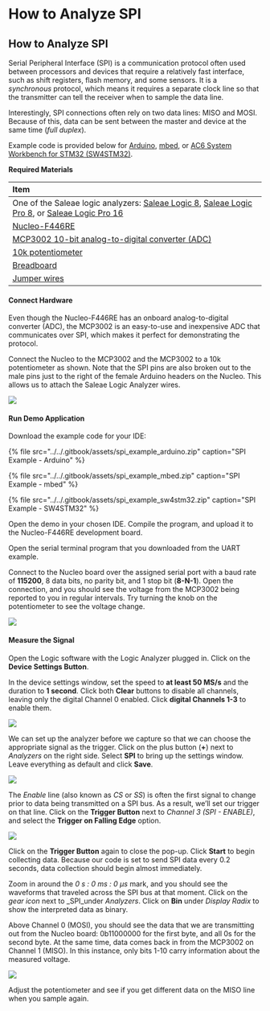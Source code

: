 # How to Analyze SPI

## How to Analyze SPI

Serial Peripheral Interface \(SPI\) is a communication protocol often used between processors and devices that require a relatively fast interface, such as shift registers, flash memory, and some sensors. It is a _synchronous_ protocol, which means it requires a separate clock line so that the transmitter can tell the receiver when to sample the data line.

Interestingly, SPI connections often rely on two data lines: MISO and MOSI. Because of this, data can be sent between the master and device at the same time \(_full duplex_\).

Example code is provided below for [Arduino](https://www.arduino.cc/), [mbed](https://os.mbed.com/), or [AC6 System Workbench for STM32 \(SW4STM32\)](http://www.openstm32.org/).

**Required Materials**

| Item |
| :--- |
| One of the Saleae logic analyzers: [Saleae Logic 8](https://usd.saleae.com/products/saleae-logic-8), [Saleae Logic Pro 8](https://usd.saleae.com/products/saleae-logic-pro-8), or [Saleae Logic Pro 16](https://usd.saleae.com/products/saleae-logic-pro-16)​ |
| ​[Nucleo-F446RE](https://www.digikey.com/product-detail/en/stmicroelectronics/NUCLEO-F446RE/497-15882-ND/5347712)​ |
| ​[MCP3002 10-bit analog-to-digital converter \(ADC\)](https://www.digikey.com/product-detail/en/microchip-technology/MCP3002-I-P/MCP3002-I-P-ND/319412)​ |
| ​[10k potentiometer](https://www.digikey.com/product-detail/en/sparkfun-electronics/COM-09806/1568-1616-ND/7319606)​ |
| ​[Breadboard](https://www.digikey.com/product-detail/en/bud-industries/BB-32621/377-2094-ND/4156445)​ |
| ​[Jumper wires](https://www.digikey.com/product-detail/en/sparkfun-electronics/PRT-12795/1568-1512-ND/5993860)​ |

#### Connect Hardware <a id="connect-hardware-3"></a>

Even though the Nucleo-F446RE has an onboard analog-to-digital converter \(ADC\), the MCP3002 is an easy-to-use and inexpensive ADC that communicates over SPI, which makes it perfect for demonstrating the protocol.

Connect the Nucleo to the MCP3002 and the MCP3002 to a 10k potentiometer as shown. Note that the SPI pins are also broken out to the male pins just to the right of the female Arduino headers on the Nucleo. This allows us to attach the Saleae Logic Analyzer wires.

![](../../.gitbook/assets/spi_circuit_fritzing%20%281%29.png)

#### Run Demo Application <a id="run-demo-application-3"></a>

Download the example code for your IDE:

{% file src="../../.gitbook/assets/spi\_example\_arduino.zip" caption="SPI Example - Arduino" %}

{% file src="../../.gitbook/assets/spi\_example\_mbed.zip" caption="SPI Example - mbed" %}

{% file src="../../.gitbook/assets/spi\_example\_sw4stm32.zip" caption="SPI Example - SW4STM32" %}

Open the demo in your chosen IDE. Compile the program, and upload it to the Nucleo-F446RE development board.

Open the serial terminal program that you downloaded from the UART example.

Connect to the Nucleo board over the assigned serial port with a baud rate of **115200**, 8 data bits, no parity bit, and 1 stop bit \(**8-N-1**\). Open the connection, and you should see the voltage from the MCP3002 being reported to you in regular intervals. Try turning the knob on the potentiometer to see the voltage change.

![](../../.gitbook/assets/screen_21.png)

#### Measure the Signal <a id="measure-the-signal-2"></a>

Open the Logic software with the Logic Analyzer plugged in. Click on the **Device Settings Button**.

In the device settings window, set the speed to **at least 50 MS/s** and the duration to **1 second**. Click both **Clear** buttons to disable all channels, leaving only the digital Channel 0 enabled. Click **digital Channels 1-3** to enable them.

![](../../.gitbook/assets/screen_22.png)

We can set up the analyzer before we capture so that we can choose the appropriate signal as the trigger. Click on the plus button \(**+**\) next to _Analyzers_ on the right side. Select **SPI** to bring up the settings window. Leave everything as default and click **Save**.

![](../../.gitbook/assets/screen_23.png)

The _Enable_ line \(also known as _CS_ or _SS_\) is often the first signal to change prior to data being transmitted on a SPI bus. As a result, we’ll set our trigger on that line. Click on the **Trigger Button** next to _Channel 3 \(SPI - ENABLE\)_, and select the **Trigger on Falling Edge** option.

![](../../.gitbook/assets/screen_24.png)

Click on the **Trigger Button** again to close the pop-up. Click **Start** to begin collecting data. Because our code is set to send SPI data every 0.2 seconds, data collection should begin almost immediately.

Zoom in around the _0 s : 0 ms : 0 μs_ mark, and you should see the waveforms that traveled across the SPI bus at that moment. Click on the _gear icon_ next to _SPI_under _Analyzers_. Click on **Bin** under _Display Radix_ to show the interpreted data as binary.

Above Channel 0 \(MOSI\), you should see the data that we are transmitting out from the Nucleo board: 0b11000000 for the first byte, and all 0s for the second byte. At the same time, data comes back in from the MCP3002 on Channel 1 \(MISO\). In this instance, only bits 1-10 carry information about the measured voltage.

![](../../.gitbook/assets/screen_25.png)

Adjust the potentiometer and see if you get different data on the MISO line when you sample again.

